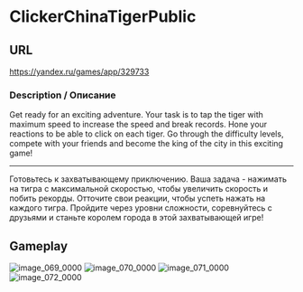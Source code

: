 # ClickerChinaTigerPublic
## URL 
https://yandex.ru/games/app/329733
### Description / Описание
Get ready for an exciting adventure. Your task is to tap the tiger with maximum speed to increase the speed and break records. 
Hone your reactions to be able to click on each tiger. Go through the difficulty levels, compete with your friends and become the king of the city in this exciting game!
________________
Готовьтесь к захватывающему приключению. Ваша задача - нажимать на тигра с максимальной скоростью, чтобы увеличить скорость и побить рекорды. 
Отточите свои реакции, чтобы успеть нажать на каждого тигра. Пройдите через уровни сложности, соревнуйтесь с друзьями и станьте королем города в этой захватывающей игре!

## Gameplay
![image_069_0000](https://github.com/Krpfsh/ClickerChinaTigerPublic/assets/68349933/f928e863-e061-4e0a-8c0e-5eeaa9de40b3)
![image_070_0000](https://github.com/Krpfsh/ClickerChinaTigerPublic/assets/68349933/43cb2bfe-4402-4312-8d47-b23a4144858a)
![image_071_0000](https://github.com/Krpfsh/ClickerChinaTigerPublic/assets/68349933/44e87df9-6fcd-4d81-8798-d2d41556eb36)
![image_072_0000](https://github.com/Krpfsh/ClickerChinaTigerPublic/assets/68349933/6d7b14a9-d9bc-46d6-9c41-5549e2d3ce17)



